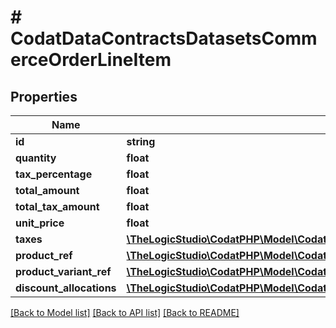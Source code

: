 # # CodatDataContractsDatasetsCommerceOrderLineItem

## Properties

Name | Type | Description | Notes
------------ | ------------- | ------------- | -------------
**id** | **string** |  | [optional]
**quantity** | **float** |  | [optional]
**tax_percentage** | **float** |  | [optional]
**total_amount** | **float** |  | [optional]
**total_tax_amount** | **float** |  | [optional]
**unit_price** | **float** |  | [optional]
**taxes** | [**\TheLogicStudio\CodatPHP\Model\CodatDataContractsDatasetsCommerceTaxComponentAllocation[]**](CodatDataContractsDatasetsCommerceTaxComponentAllocation.md) |  | [optional]
**product_ref** | [**\TheLogicStudio\CodatPHP\Model\CodatDataContractsDatasetsCommerceProductRef**](CodatDataContractsDatasetsCommerceProductRef.md) |  | [optional]
**product_variant_ref** | [**\TheLogicStudio\CodatPHP\Model\CodatDataContractsDatasetsCommerceProductRef**](CodatDataContractsDatasetsCommerceProductRef.md) |  | [optional]
**discount_allocations** | [**\TheLogicStudio\CodatPHP\Model\CodatDataContractsDatasetsCommerceDiscountAllocation[]**](CodatDataContractsDatasetsCommerceDiscountAllocation.md) |  | [optional]

[[Back to Model list]](../../README.md#models) [[Back to API list]](../../README.md#endpoints) [[Back to README]](../../README.md)
